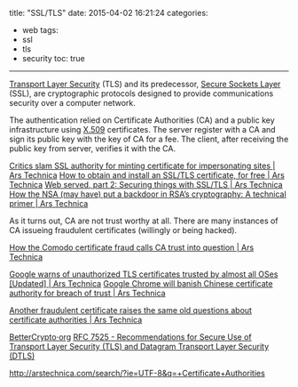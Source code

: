 title: "SSL/TLS"
date: 2015-04-02 16:21:24
categories:
- web
tags:
- ssl
- tls
- security
toc: true
---

[Transport Layer Security](http://en.wikipedia.org/wiki/Transport_Layer_Security) (TLS) and its predecessor, [Secure Sockets Layer](https://www.digicert.com/ssl.htm) (SSL), are cryptographic protocols designed to provide communications security over a computer network.

The authentication relied on Certificate Authorities (CA) and a public key infrastructure using [X.509](http://en.wikipedia.org/wiki/X.509) certificates.
The server register with a CA and sign its public key with the key of CA for a fee. The client, after receiving the public key from server, verifies it with the CA.

[Critics slam SSL authority for minting certificate for impersonating sites | Ars Technica](http://arstechnica.com/business/2012/02/critics-slam-ssl-authority-for-minting-cert-used-to-impersonate-sites/)
[How to obtain and install an SSL/TLS certificate, for free | Ars Technica](http://arstechnica.com/security/2009/12/how-to-get-set-with-a-secure-sertificate-for-free/)
[Web served, part 2: Securing things with SSL/TLS | Ars Technica](http://arstechnica.com/information-technology/2012/11/securing-your-web-server-with-ssltls/#p4)
[How the NSA (may have) put a backdoor in RSA’s cryptography: A technical primer | Ars Technica](http://arstechnica.com/security/2014/01/how-the-nsa-may-have-put-a-backdoor-in-rsas-cryptography-a-technical-primer/)

As it turns out, CA are not trust worthy at all. There are many instances of CA issueing fraudulent certificates (willingly or being hacked).

[How the Comodo certificate fraud calls CA trust into question | Ars Technica](http://arstechnica.com/security/2011/03/how-the-comodo-certificate-fraud-calls-ca-trust-into-question/)

[Google warns of unauthorized TLS certificates trusted by almost all OSes [Updated] | Ars Technica](http://arstechnica.com/security/2015/03/google-warns-of-unauthorized-tls-certificates-trusted-by-almost-all-oses/)
[Google Chrome will banish Chinese certificate authority for breach of trust | Ars Technica](http://arstechnica.com/security/2015/04/google-chrome-will-banish-chinese-certificate-authority-for-breach-of-trust/)

[Another fraudulent certificate raises the same old questions about certificate authorities | Ars Technica](http://arstechnica.com/security/2011/08/earlier-this-year-an-iranian/)

[BetterCrypto⋅org](https://bettercrypto.org/)
[RFC 7525 - Recommendations for Secure Use of Transport Layer Security (TLS) and Datagram Transport Layer Security (DTLS)](https://tools.ietf.org/html/rfc7525)

http://arstechnica.com/search/?ie=UTF-8&q=+Certificate+Authorities


